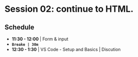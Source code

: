 # Session 02: continue to HTML.

## Schedule

- **11:30 - 12:00** | Form & input
- **`Breake | 30m`**
- **12:30 - 1:30** | VS Code - Setup and Basics | Discution
